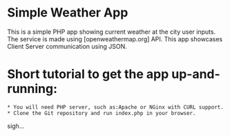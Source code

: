 # Simple Weather App
   This is a simple PHP app showing current weather at the city user inputs. 
The service is made using [openweathermap.org] API.
This app showcases Client Server communication using JSON. 

# Short tutorial to get the app up-and-running:
    * You will need PHP server, such as:Apache or NGinx with CURL support.
    * Clone the Git repository and run index.php in your browser.


sigh...
  
